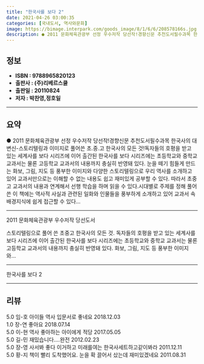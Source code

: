 ```yaml
---
title: "한국사를 보다 2"
date: 2021-04-26 03:00:35
categories: [국내도서, 역사와문화]
image: https://bimage.interpark.com/goods_image/8/1/6/6/208578166s.jpg
description: ● 2011 문화체육관광부 선정 우수저작 당선작!경향신문 추천도서필수과목 한국사의 대변신-스토리텔링과 이미지로 풀어쓴 초.중.고 한국사의 모든 것!독자들의 호평을 받고 있는 세계사를 보다 시리즈에 이어 출간된 한국사를 보다 시리즈에는 초등학교와 중학교 교과서는 물론 고등학교 교과서의
---
```


## **정보**

- **ISBN : 9788965820123**
- **출판사 : (주)리베르스쿨**
- **출판일 : 20110824**
- **저자 : 박찬영,정호일**

------



## **요약**

●  2011 문화체육관광부 선정 우수저작 당선작!경향신문 추천도서필수과목 한국사의 대변신-스토리텔링과 이미지로 풀어쓴 초.중.고 한국사의 모든 것!독자들의 호평을 받고 있는 세계사를 보다 시리즈에 이어 출간된 한국사를 보다 시리즈에는 초등학교와 중학교 교과서는 물론 고등학교 교과서의 내용까지 충실히 반영돼 있다. 눈을 떼기 힘들게 만드는 화보, 그림, 지도 등 풍부한 이미지와 다양한 스토리텔링으로 우리 역사를 소개하고 있어 교과서만으로는 이해할 수 없는 내용도 쉽고 재미있게 공부할 수 있다. 따라서 초중고 교과서의 내용과 연계해서 선행 학습을 하며 읽을 수 있다.시대별로 주제를 정해 풀어 쓴 이 책에는 역사적 사실과 관련된 일화와 인물들을 풍부하게 소개하고 있어 교과서 속 배경지식에 쉽게 접근할 수 있다...

------

2011 문화체육관광부 우수저작 당선도서

스토리텔링으로 풀어 쓴 초중고 한국사의 모든 것. 독자들의 호평을 받고 있는 세계사를 보다 시리즈에 이어 출간된 한국사를 보다 시리즈에는 초등학교와 중학교 교과서는 물론 고등학교 교과서의 내용까지 충실히 반영돼 있다. 화보, 그림, 지도 등 풍부한 이미지와... 

------


한국사를 보다 2 

------


## **리뷰** 

5.0 임-호 아이들 역사 입문서로 좋네요  2018.12.03 <br/>1.0 장-연 좋아요 2018.07.14 <br/>5.0 이-현 역사 좋아하는 아이에게 적당 2017.05.05 <br/>5.0 길-민 재밌습니다....완전 2012.02.23 <br/>5.0 장-영 사서봐 좋다 이거하고 미래를여는 한국사세트하고같이봐라 2011.12.11 <br/>5.0 황-지 책이 빨리 도착했어요. 눈을 확 끌어서 샀는데 재미있겠네요 2011.08.31 <br/>